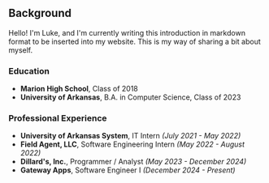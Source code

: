 ## Background

Hello! I'm Luke, and I'm currently writing this introduction in markdown format to be inserted into my website. This is my way of sharing a bit about myself.

### Education

- **Marion High School**, Class of 2018
- **University of Arkansas**, B.A. in Computer Science, Class of 2023

### Professional Experience

- **University of Arkansas System**, IT Intern _(July 2021 - May 2022)_
- **Field Agent, LLC**, Software Engineering Intern _(May 2022 - August 2022)_
- **Dillard's, Inc.**, Programmer / Analyst _(May 2023 - December 2024)_
- **Gateway Apps**, Software Engineer I _(December 2024 - Present)_
